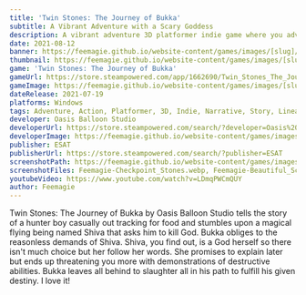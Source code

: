 ```yaml
---
title: 'Twin Stones: The Journey of Bukka'
subtitle: A Vibrant Adventure with a Scary Goddess
description: A vibrant adventure 3D platformer indie game where you adventure as young Bukka with a cute, but deadly, Goddess demanding that you save the world from the chaos caused by none other than her brother.
date: 2021-08-12
banner: https://feemagie.github.io/website-content/games/images/[slug]/banner.webp
thumbnail: https://feemagie.github.io/website-content/games/images/[slug]/social-card.webp
game: 'Twin Stones: The Journey of Bukka'
gameUrl: https://store.steampowered.com/app/1662690/Twin_Stones_The_Journey_of_Bukka/
gameImage: https://feemagie.github.io/website-content/games/images/[slug]/game-cover.webp
dateRelease: 2021-07-19
platforms: Windows
tags: Adventure, Action, Platformer, 3D, Indie, Narrative, Story, Linear, Voice-Dialog, Speed-Run, Single-Player, Free, Colorful
developer: Oasis Balloon Studio
developerUrl: https://store.steampowered.com/search/?developer=Oasis%20Balloon%20-%20Studio
developerImage: https://feemagie.github.io/website-content/games/images/[slug]/developer.webp
publisher: ESAT
publisherUrl: https://store.steampowered.com/search/?publisher=ESAT
screenshotPath: https://feemagie.github.io/website-content/games/images/[slug]/screenshots
screenshotFiles: Feemagie-Checkpoint_Stones.webp, Feemagie-Beautiful_Sceneries.webp, Feemagie-Post_Explosion.webp, Feemagie-Rock_Surfing.webp, Feemagie-Slide_Dashing.webp
youtubeVideo: https://www.youtube.com/watch?v=LDmqPWCmQUY
author: Feemagie
---
```


Twin Stones: The Journey of Bukka by Oasis Balloon Studio tells the story of a hunter boy casually out tracking for food and stumbles upon a magical flying being named Shiva that asks him to kill God. Bukka obliges to the reasonless demands of Shiva. Shiva, you find out, is a God herself so there isn't much choice but her follow her words. She promises to explain later but ends up threatening you more with demonstrations of destructive abilities. Bukka leaves all behind to slaughter all in his path to fulfill his given destiny. I love it!